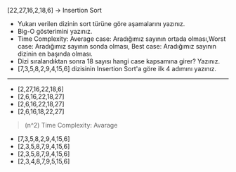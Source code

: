 [22,27,16,2,18,6] -> Insertion Sort

* Yukarı verilen dizinin sort türüne göre aşamalarını yazınız.
* Big-O gösterimini yazınız.
* Time Complexity: Average case: Aradığımız sayının ortada olması,Worst case: Aradığımız sayının sonda olması, Best case: Aradığımız sayının dizinin en başında olması.
* Dizi sıralandıktan sonra 18 sayısı hangi case kapsamına girer? Yazınız.
* [7,3,5,8,2,9,4,15,6] dizisinin Insertion Sort'a göre ilk 4 adımını yazınız.

---

* [2,27,16,22,18,6]
* [2,6,16,22,18,27]
* [2,6,16,22,18,27]
* [2,6,16,18,22,27]

> (n^2)
> Time Complexity: Avarage

* [7,3,5,8,2,9,4,15,6]
* [2,3,5,8,7,9,4,15,6]
* [2,3,5,8,7,9,4,15,6]
* [2,3,4,8,7,9,5,15,6]
 
